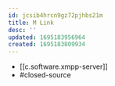 ```yaml
---
id: jcsib4hrcn9gz72pjhbs21m
title: M Link
desc: ''
updated: 1695183956964
created: 1695183809934
---
```


- [[c.software.xmpp-server]]
- #closed-source